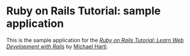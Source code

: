 # Ruby on Rails Tutorial: sample application

This is the sample application for the
[*Ruby on Rails Tutorial:
Learn Web Development with Rails*](http://railstutorial.org/)
by [Michael Hartl](http://www.michaelhartl.com/).
